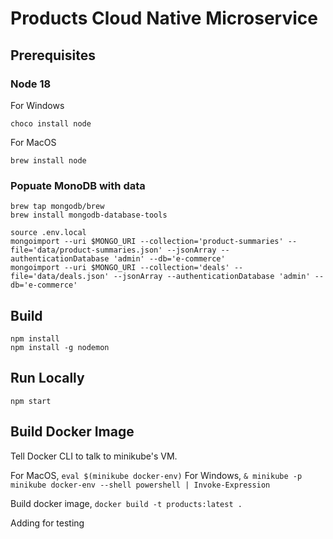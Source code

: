 # Products Cloud Native Microservice

## Prerequisites

### Node 18
For Windows
```bsh
choco install node
```
For MacOS
```bsh
brew install node
```
### Popuate MonoDB with data

```bsh
brew tap mongodb/brew
brew install mongodb-database-tools
```

```bsh
source .env.local
mongoimport --uri $MONGO_URI --collection='product-summaries' --file='data/product-summaries.json' --jsonArray --authenticationDatabase 'admin' --db='e-commerce'
mongoimport --uri $MONGO_URI --collection='deals' --file='data/deals.json' --jsonArray --authenticationDatabase 'admin' --db='e-commerce'
```

## Build
```bsh
npm install
npm install -g nodemon
```

## Run Locally
```bsh
npm start
```

## Build Docker Image

Tell Docker CLI to talk to minikube's VM.

For MacOS,
`eval $(minikube docker-env)`
For Windows,
`& minikube -p minikube docker-env --shell powershell | Invoke-Expression`

Build docker image,
`docker build -t products:latest .`

Adding for testing